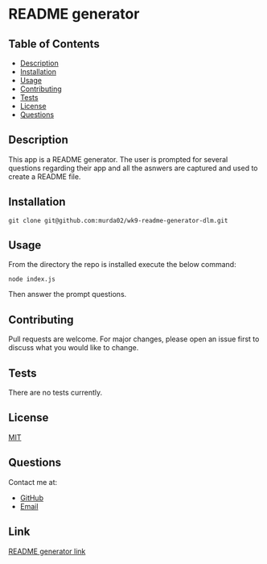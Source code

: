 # README generator

## Table of Contents

* [Description](#description)
* [Installation](#installation)
* [Usage](#usage)
* [Contributing](#contributing)
* [Tests](#tests)
* [License](#license)
* [Questions](#questions)

## Description

This app is a README generator. The user is prompted for several questions regarding their app and all the asnwers are captured and used to create a README file.

## Installation
```
git clone git@github.com:murda02/wk9-readme-generator-dlm.git
```
## Usage

From the directory the repo is installed execute the below command:
```
node index.js
```
Then answer the prompt questions.

## Contributing

Pull requests are welcome. For major changes, please open an issue first to discuss what you would like to change.

## Tests

There are no tests currently.

## License

[MIT](https://github.com/murda02/wk9-readme-generator-dlm/blob/main/LICENSE)

## Questions
Contact me at:
* [GitHub](https://github.com/murda02)
* [Email](mailto:davelmurphy@zoho.com)

## Link

[README generator link](https://github.com/murda02/wk9-readme-generator-dlm)
